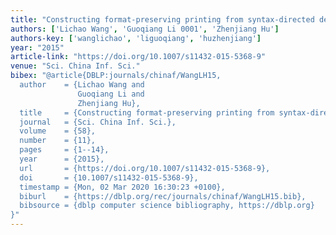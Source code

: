 ```yaml
---
title: "Constructing format-preserving printing from syntax-directed definitions"
authors: ['Lichao Wang', 'Guoqiang Li 0001', 'Zhenjiang Hu']
authors-key: ['wanglichao', 'liguoqiang', 'huzhenjiang']
year: "2015"
article-link: "https://doi.org/10.1007/s11432-015-5368-9"
venue: "Sci. China Inf. Sci."
bibex: "@article{DBLP:journals/chinaf/WangLH15,
  author    = {Lichao Wang and
               Guoqiang Li and
               Zhenjiang Hu},
  title     = {Constructing format-preserving printing from syntax-directed definitions},
  journal   = {Sci. China Inf. Sci.},
  volume    = {58},
  number    = {11},
  pages     = {1--14},
  year      = {2015},
  url       = {https://doi.org/10.1007/s11432-015-5368-9},
  doi       = {10.1007/s11432-015-5368-9},
  timestamp = {Mon, 02 Mar 2020 16:30:23 +0100},
  biburl    = {https://dblp.org/rec/journals/chinaf/WangLH15.bib},
  bibsource = {dblp computer science bibliography, https://dblp.org}
}"
---
```

